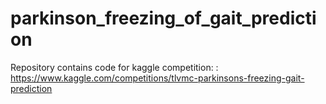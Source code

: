 # parkinson_freezing_of_gait_prediction
Repository contains code for kaggle competition: : https://www.kaggle.com/competitions/tlvmc-parkinsons-freezing-gait-prediction
